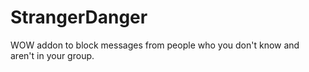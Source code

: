 # StrangerDanger
WOW addon to block messages from people who you don't know and aren't in your group.
